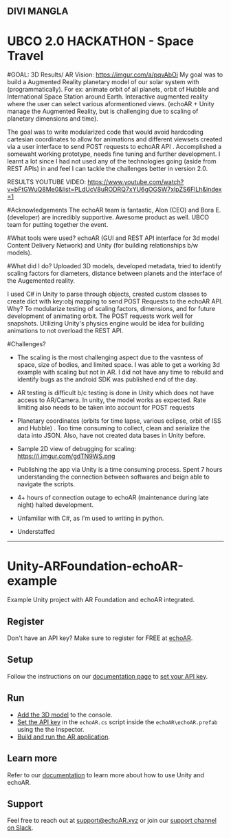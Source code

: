 ## DIVI MANGLA  
# UBCO 2.0 HACKATHON - Space Travel

#GOAL:
        3D Results/ AR Vision: https://imgur.com/a/pqvAbOi
My goal was to build a Augmented Reality planetary model of our solar system with (programmatically). For ex: animate orbit of all planets, orbit of Hubble and International Space Station around Earth. Interactive augmented reality where the user can select various aformentioned views. (echoAR + Unity manage the Augmented Reality, but is challenging due to scaling of planetary dimensions and time).

The goal was to write modularized code that would avoid hardcoding cartesian coordinates to allow for animations and different viewsets created via a user interface to send POST requests to echoAR API . Accomplished a somewaht working prototype, needs fine tuning and further development. I learnt a lot since I had not used any of the technologies going (aside from REST APIs) in and feel I can tackle the challenges better in version 2.0. 

RESULTS YOUTUBE VIDEO: https://www.youtube.com/watch?v=bFtGWuQ8Me0&list=PLdUcV8uRODRQ7xYU6gOGSW7xlpZS6FlLh&index=1

#Acknowledgements
The echoAR team is fantastic, Alon (CEO) and Bora E. (developer) are incredibly supportive. Awesome product as well. UBCO team for putting together the event.


#What tools were used? 
echoAR (GUI and REST API interface for 3d model Content Delivery Network) and Unity (for building relationships b/w models).   

#What did I do?
Uploaded 3D models, developed metadata, tried to identify scaling factors for diameters, distance between planets and the interface of the Augemented reality. 

I used C# in Unity to parse through objects, created custom classes to create dict with key:obj mapping to send POST Requests to the echoAR API. Why? To modularize testing of scaling factors, dimensions, and for future development of animating orbit. The POST requests work well for snapshots. Utilizing Unity's physics engine would be idea for building animations to not overload the REST API.

#Challenges?
- The scaling is the most challenging aspect due to the vasntess of space, size of bodies, and limited space. I was able to get a working 3d example with scaling but not in AR. I did not have any time to rebuild and identify bugs as the android SDK was published end of the day. 

- AR testing is difficult b/c testing is done in Unity which does not have access to AR/Camera. In unity, the model works as expected. Rate limiting also needs to be taken into account for POST requests

- Planetary coordinates (orbits for time lapse, various eclipse, orbit of ISS and Hubble) . Too time consuming to collect, clean and serialize the data into JSON. Also, have not created data bases in Unity before.

- Sample 2D view of debugging for scaling: https://i.imgur.com/gdTN9WS.png

- Publishing the app via Unity is a time consuming process. Spent 7 hours understanding the connection between softwares and beign able to navigate the scripts.

- 4+ hours of connection outage to echoAR (maintenance during late night) halted development. 

- Unfamiliar with C#, as I'm used to writing in python.

- Understaffed

-----------------------------------------------------------------


# Unity-ARFoundation-echoAR-example
Example Unity project with AR Foundation and echoAR integrated.

## Register
Don't have an API key? Make sure to register for FREE at [echoAR](https://console.echoar.xyz/#/auth/register).

## Setup
Follow the instructions on our [documentation page](https://docs.echoar.xyz/unity/adding-ar-capabilities) to [set your API key](https://docs.echoar.xyz/unity/adding-ar-capabilities#3-set-you-api-key).

## Run
* [Add the 3D model](https://docs.echoar.xyz/quickstart/add-a-3d-model) to the console.
* [Set the API key](https://docs.echoar.xyz/unity/using-the-sdk) in the `echoAR.cs` script inside the `echoAR\echoAR.prefab` using the the Inspector.
* [Build and run the AR application](https://docs.echoar.xyz/unity/adding-ar-capabilities#4-build-and-run-the-ar-application).

## Learn more
Refer to our [documentation](https://docs.echoar.xyz/unity/) to learn more about how to use Unity and echoAR.

## Support
Feel free to reach out at [support@echoAR.xyz](mailto:support@echoAR.xyz) or join our [support channel on Slack](https://join.slack.com/t/echoar/shared_invite/enQtNTg4NjI5NjM3OTc1LWU1M2M2MTNlNTM3NGY1YTUxYmY3ZDNjNTc3YjA5M2QyNGZiOTgzMjVmZWZmZmFjNGJjYTcxZjhhNzk3YjNhNjE).
